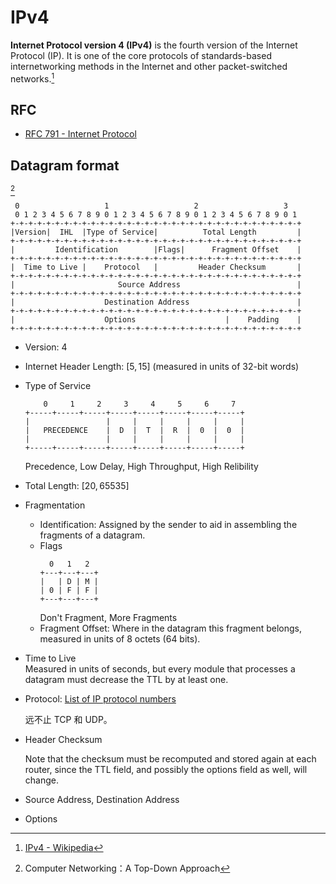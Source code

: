 # IPv4
**Internet Protocol version 4 (IPv4)** is the fourth version of the Internet Protocol (IP). It is one of the core protocols of standards-based internetworking methods in the Internet and other packet-switched networks.[^wiki]

[^wiki]: [IPv4 - Wikipedia](https://en.wikipedia.org/wiki/IPv4)

## RFC
- [RFC 791 - Internet Protocol](https://datatracker.ietf.org/doc/html/rfc791)

## Datagram format
[^topdown]
```
 0                   1                   2                   3
 0 1 2 3 4 5 6 7 8 9 0 1 2 3 4 5 6 7 8 9 0 1 2 3 4 5 6 7 8 9 0 1
+-+-+-+-+-+-+-+-+-+-+-+-+-+-+-+-+-+-+-+-+-+-+-+-+-+-+-+-+-+-+-+-+
|Version|  IHL  |Type of Service|          Total Length         |
+-+-+-+-+-+-+-+-+-+-+-+-+-+-+-+-+-+-+-+-+-+-+-+-+-+-+-+-+-+-+-+-+
|         Identification        |Flags|      Fragment Offset    |
+-+-+-+-+-+-+-+-+-+-+-+-+-+-+-+-+-+-+-+-+-+-+-+-+-+-+-+-+-+-+-+-+
|  Time to Live |    Protocol   |         Header Checksum       |
+-+-+-+-+-+-+-+-+-+-+-+-+-+-+-+-+-+-+-+-+-+-+-+-+-+-+-+-+-+-+-+-+
|                       Source Address                          |
+-+-+-+-+-+-+-+-+-+-+-+-+-+-+-+-+-+-+-+-+-+-+-+-+-+-+-+-+-+-+-+-+
|                    Destination Address                        |
+-+-+-+-+-+-+-+-+-+-+-+-+-+-+-+-+-+-+-+-+-+-+-+-+-+-+-+-+-+-+-+-+
|                    Options                    |    Padding    |
+-+-+-+-+-+-+-+-+-+-+-+-+-+-+-+-+-+-+-+-+-+-+-+-+-+-+-+-+-+-+-+-+
```
- Version: 4
- Internet Header Length: $[5,15]$ (measured in units of 32-bit words)
- Type of Service
  ```
      0     1     2     3     4     5     6     7
  +-----+-----+-----+-----+-----+-----+-----+-----+
  |                 |     |     |     |     |     |
  |   PRECEDENCE    |  D  |  T  |  R  |  0  |  0  |
  |                 |     |     |     |     |     |
  +-----+-----+-----+-----+-----+-----+-----+-----+
  ```
  Precedence, Low Delay, High Throughput, High Relibility
- Total Length: $[20,65535]$
- Fragmentation
  - Identification: Assigned by the sender to aid in assembling the fragments of a datagram.
  - Flags
    ```
      0   1   2
    +---+---+---+
    |   | D | M |
    | 0 | F | F |
    +---+---+---+
    ```
    Don't Fragment, More Fragments
  - Fragment Offset: Where in the datagram this fragment belongs, measured in units of 8 octets (64 bits).
- Time to Live  
  Measured in units of seconds, but every module that processes a datagram must decrease the TTL by at least one.
- Protocol: [List of IP protocol numbers](https://en.wikipedia.org/wiki/List_of_IP_protocol_numbers)

  远不止 TCP 和 UDP。
- Header Checksum
  
  Note that the checksum must be recomputed and stored again at each router, since the TTL field, and possibly the options field as well, will change.
- Source Address, Destination Address
- Options

[^topdown]: Computer Networking：A Top-Down Approach